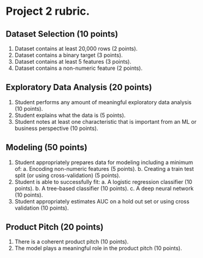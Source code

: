 # Project 2 rubric.

## Dataset Selection (10 points)

1. Dataset contains at least 20,000 rows (2 points).
2. Dataset contains a binary target (3 points).
3. Dataset contains at least 5 features (3 points).
4. Dataset contains a non-numeric feature (2 points).

## Exploratory Data Analysis (20 points)

1. Student performs any amount of meaningful exploratory data analysis (10 points).
2. Student explains what the data is (5 points).
3. Student notes at least one characteristic that is important from an ML or business perspective (10 points).

## Modeling (50 points)

1. Student appropriately prepares data for modeling including a minimum of:
	a. Encoding non-numeric features (5 points).
	b. Creating a train test split (or using cross-validation) (5 points).
2. Student is able to successfully fit:
	a. A logistic regression classifier (10 points).
	b. A tree-based classifier (10 points).
	c. A deep neural network (10 points).
3. Student appropriately estimates AUC on a hold out set or using cross validation (10 points).

## Product Pitch (20 points)

1. There is a coherent product pitch (10 points).
2. The model plays a meaningful role in the product pitch (10 points).
